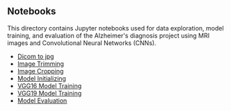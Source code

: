 ## Notebooks
This directory contains Jupyter notebooks used for data exploration, model training, 
and evaluation of the Alzheimer's diagnosis project using MRI images and Convolutional Neural Networks (CNNs). 

- [Dicom to jpg](https://github.com/Asma-Nasr/Alzheimer-s-Disease-Detection-MRI-images-CNN/blob/main/Notebooks/dicom2jpg.ipynb)
- [Image Trimming](https://github.com/Asma-Nasr/Alzheimer-s-Disease-Detection-MRI-images-CNN/blob/main/Notebooks/Image_trimming.ipynb)
- [Image Cropping](https://github.com/Asma-Nasr/Alzheimer-s-Disease-Detection-MRI-images-CNN/blob/main/Notebooks/Image_cropping.ipynb)
- [Model Initializing](https://github.com/Asma-Nasr/Alzheimer-s-Disease-Detection-MRI-images-CNN/blob/main/Notebooks/Initializing_models.ipynb)
- [VGG16 Model Training](https://github.com/Asma-Nasr/Alzheimer-s-Disease-Detection-MRI-images-CNN/blob/main/Notebooks/training_vgg16.ipynb)
- [VGG19 Model Training](https://github.com/Asma-Nasr/Alzheimer-s-Disease-Detection-MRI-images-CNN/blob/main/Notebooks/training_vgg19.ipynb)
- [Model Evaluation]()
